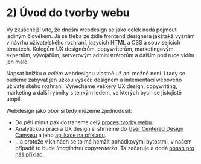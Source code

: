 # 2) Úvod do tvorby webu

Vy zkušenější víte, že dnešní webdesign se jako celek nedá pojmout jediným člověkem. Já se třeba ze židle frontend designéra jakžtakž vyznám v návrhu uživatelského rozhraní, jazycích HTML a CSS a souvisejících tématech. Kolegům UX designérům, copywriterům, marketingovým expertům, vývojářům, serverovým administrátorům a dalším pod ruce vidím jen málo.

Napsat knížku o *celém* webdesignu vlastně už ani možné není. I tady se budeme zabývat jen úzkou výsečí: designem a imlementací webového uživatelského rozhraní. Vynecháme veškerý UX design, copywriting, marketing a další rybníky s tenkým ledem, ve kterých bych se jistojistě utopil.

Webdesign jako obor si tedy můžeme zjednodušit:

- Do pěti minut pak dostaneme celý [proces tvorby webu](zaklady-procesu.md). 
- Analytickou práci a UX design si shrneme do [User Centered Design Canvasu](design-canvas.md) a jeho [aplikace na příkladu](priklad-ux-canvas.md). 
- …a protože v knihách se to má hemžit pohádkovými bytostmi, v našem případě to bude *Imaginární copywriterka*. Ta začaruje a dodá [obsah pro náš příklad](priklad-obsah.md). 
